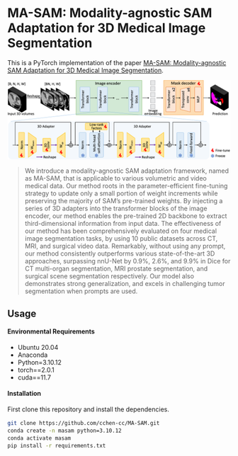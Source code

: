 # MA-SAM: Modality-agnostic SAM Adaptation for 3D Medical Image Segmentation

This is a PyTorch implementation of the paper [MA-SAM: Modality-agnostic SAM Adaptation for 3D Medical Image Segmentation](https://arxiv.org).

![Overview of MA-SAM framework](asset/overview.png?raw=true "Overview of MA-SAM framework")

>  We introduce a modality-agnostic SAM adaptation framework, named as MA-SAM, that is applicable to various volumetric and video medical data. Our method roots in the parameter-efficient fine-tuning strategy to update only a small portion of weight increments while preserving the majority of SAM’s pre-trained weights. By injecting a series of 3D adapters into the transformer blocks of the image encoder, our method enables the pre-trained 2D backbone to extract third-dimensional information from input data. The effectiveness of our method has been comprehensively evaluated on four medical image segmentation tasks, by using 10 public datasets across CT, MRI, and surgical video data. Remarkably, without using any prompt, our method consistently outperforms various state-of-the-art 3D approaches, surpassing nnU-Net by 0.9%, 2.6%, and 9.9% in Dice for CT multi-organ segmentation, MRI prostate segmentation, and surgical scene segmentation respectively. Our model also demonstrates strong generalization, and excels in challenging tumor segmentation when prompts are used.

## Usage
#### Environmental Requirements
- Ubuntu 20.04
- Anaconda
- Python=3.10.12
- torch==2.0.1
- cuda==11.7

#### Installation
First clone this repository and install the dependencies.
```sh
git clone https://github.com/cchen-cc/MA-SAM.git
conda create -n masam python=3.10.12
conda activate masam
pip install -r requirements.txt
```

